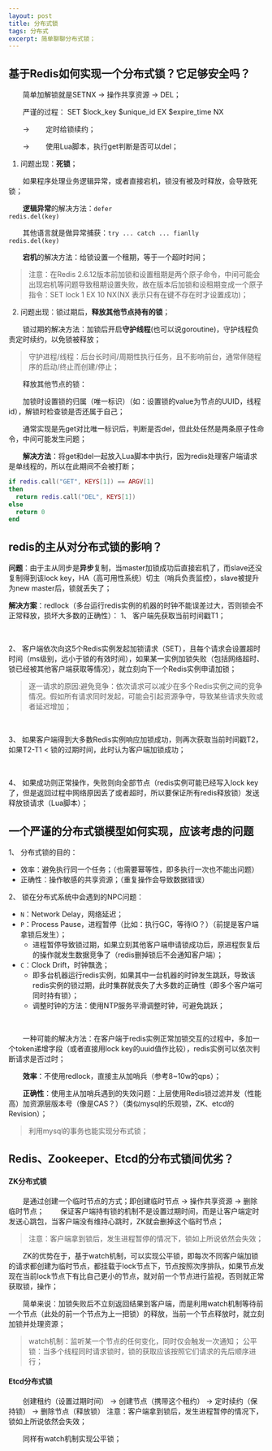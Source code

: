 ```yaml
---
layout: post
title: 分布式锁
tags: 分布式
excerpt: 简单聊聊分布式锁；
---
```


## 基于Redis如何实现一个分布式锁？它足够安全吗？
&emsp;&emsp;简单加解锁就是SETNX -> 操作共享资源 -> DEL；

&emsp;&emsp;严谨的过程： SET $lock_key $unique_id EX $expire_time NX

&emsp;&emsp;->    &emsp;&emsp;定时给锁续约；

&emsp;&emsp;->    &emsp;&emsp;使用Lua脚本，执行get判断是否可以del；

1. 问题出现：**死锁**；

&emsp;&emsp;如果程序处理业务逻辑异常，或者直接宕机，锁没有被及时释放，会导致死锁；

&emsp;&emsp;**逻辑异常**的解决方法：<code>defer redis.del(key)</code>

&emsp;&emsp;其他语言就是做异常捕获：<code>try ... catch ... fianlly redis.del(key)</code>

&emsp;&emsp;**宕机**的解决方法：给锁设置一个租期，等于一个超时时间；
> 注意：在Redis 2.6.12版本前加锁和设置租期是两个原子命令，中间可能会出现宕机等问题导致租期设置失败，故在版本后加锁和设租期变成一个原子指令：SET lock 1 EX 10 NX(NX 表示只有在键不存在时才设置成功)；

2. 问题出现：锁过期后，**释放其他节点持有的锁**；

&emsp;&emsp;锁过期的解决方法：加锁后开启**守护线程**(也可以说goroutine)，守护线程负责定时续约，以免锁被释放；
> 守护进程/线程：后台长时间/周期性执行任务，且不影响前台，通常伴随程序的启动/终止而创建/停止；

&emsp;&emsp;释放其他节点的锁：

&emsp;&emsp;加锁时设置锁的归属（唯一标识）（如：设置锁的value为节点的UUID，线程id），解锁时检查锁是否还属于自己；

&emsp;&emsp;通常实现是先get对比唯一标识后，判断是否del，但此处任然是两条原子性命令，中间可能发生问题；

&emsp;&emsp;**解决方法**：将get和del一起放入Lua脚本中执行，因为redis处理客户端请求是单线程的，所以在此期间不会被打断；
```lua
if redis.call("GET", KEYS[1]) == ARGV[1]
then
  return redis.call("DEL", KEYS[1])
else
  return 0
end
```

## redis的主从对分布式锁的影响？
**问题**：由于主从同步是**异步**复制，当master加锁成功后直接宕机了，而slave还没复制得到该lock key，HA（高可用性系统）切主（哨兵负责监控），slave被提升为new master后，锁就丢失了；

**解决方案**：redlock（多台运行redis实例的机器的时钟不能误差过大，否则锁会不正常释放，损坏大多数的正确性）：
1、 客户端先获取当前时间戳T1；

<br>

2、 客户端依次向这5个Redis实例发起加锁请求（SET），且每个请求会设置超时时间（ms级别，远小于锁的有效时间），如果某一实例加锁失败（包括网络超时、锁已经被其他客户端获取等情况），就立刻向下一个Redis实例申请加锁；
> 逐一请求的原因:避免竞争：依次请求可以减少在多个Redis实例之间的竞争情况。假如所有请求同时发起，可能会引起资源争夺，导致某些请求失败或者延迟增加；

<br>

3、 如果客户端得到大多数Redis实例响应加锁成功，则再次获取当前时间戳T2，如果T2-T1 < 锁的过期时间，此时认为客户端加锁成功；

<br>

4、 如果成功则正常操作，失败则向全部节点（redis实例可能已经写入lock key了，但是返回过程中网络原因丢了或者超时，所以要保证所有redis释放锁）发送释放锁请求（Lua脚本）；

## 一个严谨的分布式锁模型如何实现，应该考虑的问题
1、 分布式锁的目的：

- 效率：避免执行同一个任务；（也需要幂等性，即多执行一次也不能出问题）
- 正确性：操作敏感的共享资源；（重复操作会导致数据错误）

2、 锁在分布式系统中会遇到的NPC问题：

- <code>N</code>：Network Delay，网络延迟；
- <code>P</code>：Process Pause，进程暂停（比如：执行GC，等待IO？）（前提是客户端拿锁后发生）；
  - 进程暂停导致锁过期，如果立刻其他客户端申请锁成功后，原进程恢复后的操作就发生数据竞争了（redis删掉锁后不会通知客户端）；
- <code>C</code>：Clock Drift，时钟飘逸；
  - 即多台机器运行redis实例，如果其中一台机器的时钟发生跳跃，导致该redis实例的锁过期，此时集群就丧失了大多数的正确性（即多个客户端可同时持有锁）；
  - 调整时钟的方法：使用NTP服务平滑调整时钟，可避免跳跃；

<br>

&emsp;&emsp;一种可能的解决方法：在客户端于redis实例正常加锁交互的过程中，多加一个token递增字段（或者直接用lock key的uuid值作比较），redis实例可以依次判断请求是否过时；

&emsp;&emsp;**效率**：不使用redlock，直接主从加哨兵（参考8~10w的qps）；

&emsp;&emsp;**正确性**：使用主从加哨兵遇到的失效问题：上层使用Redis锁过滤并发（性能高）加资源层版本号（像是CAS？）（类似mysql的乐观锁，ZK、etcd的Revision）；

> 利用mysql的事务也能实现分布式锁；

## Redis、Zookeeper、Etcd的分布式锁间优劣？
#### ZK分布式锁
&emsp;&emsp;是通过创建一个临时节点的方式；即创建临时节点 -> 操作共享资源 -> 删除临时节点；
&emsp;&emsp;保证客户端持有锁的机制不是设置过期时间，而是让客户端定时发送心跳包，当客户端没有维持心跳时，ZK就会删掉这个临时节点；
> 注意：客户端拿到锁后，发生进程暂停的情况下，锁如上所说依然会失效；

&emsp;&emsp;ZK的优势在于，基于watch机制，可以实现公平锁，即每次不同客户端加锁的请求都创建为临时节点，都挂载于lock节点下，节点按照次序排队，如果节点发现在当前lock节点下有比自己更小的节点，就对前一个节点进行监视，否则就正常获取锁，操作；

&emsp;&emsp;简单来说：加锁失败后不立刻返回结果到客户端，而是利用watch机制等待前一个节点（此处的前一个节点为上一把锁）的释放，当前一个节点释放时，就立刻加锁并处理资源；
> watch机制：监听某一个节点的任何变化，同时仅会触发一次通知；
公平锁：当多个线程同时请求锁时，锁的获取应该按照它们请求的先后顺序进行；

#### Etcd分布式锁
&emsp;&emsp;创建租约（设置过期时间） -> 创建节点（携带这个租约） -> 定时续约（保持锁） -> 删除节点（释放锁）
注意：客户端拿到锁后，发生进程暂停的情况下，锁如上所说依然会失效；

&emsp;&emsp;同样有watch机制实现公平锁；